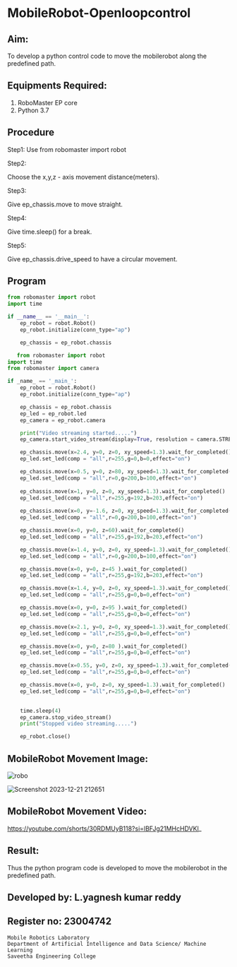 # MobileRobot-Openloopcontrol
## Aim:

To develop a python control code to move the mobilerobot along the predefined path.

## Equipments Required:
1. RoboMaster EP core
2. Python 3.7

## Procedure

Step1:
Use from robomaster import robot

Step2:

Choose the x,y,z - axis movement distance(meters).

Step3:

Give ep_chassis.move to move straight.

Step4:

Give time.sleep() for a break.

Step5:

Give ep_chassis.drive_speed to have a circular movement.

## Program
```python
from robomaster import robot
import time

if __name__ == '__main__':
    ep_robot = robot.Robot()
    ep_robot.initialize(conn_type="ap")

    ep_chassis = ep_robot.chassis

   from robomaster import robot
import time
from robomaster import camera

if _name_ == '_main_':
    ep_robot = robot.Robot()
    ep_robot.initialize(conn_type="ap")

    ep_chassis = ep_robot.chassis
    ep_led = ep_robot.led
    ep_camera = ep_robot.camera

    print("Video streaming started.....")
    ep_camera.start_video_stream(display=True, resolution = camera.STREAM_360P)

    ep_chassis.move(x=2.4, y=0, z=0, xy_speed=1.3).wait_for_completed()
    ep_led.set_led(comp = "all",r=255,g=0,b=0,effect="on")

    ep_chassis.move(x=0.5, y=0, z=80, xy_speed=1.3).wait_for_completed()
    ep_led.set_led(comp = "all",r=0,g=200,b=100,effect="on")
    
    ep_chassis.move(x=1, y=0, z=0, xy_speed=1.3).wait_for_completed()
    ep_led.set_led(comp = "all",r=255,g=192,b=203,effect="on")
    
    ep_chassis.move(x=0, y=-1.6, z=0, xy_speed=1.3).wait_for_completed()
    ep_led.set_led(comp = "all",r=0,g=200,b=100,effect="on")

    ep_chassis.move(x=0, y=0, z=60).wait_for_completed()
    ep_led.set_led(comp = "all",r=255,g=192,b=203,effect="on")

    ep_chassis.move(x=1.4, y=0, z=0, xy_speed=1.3).wait_for_completed()
    ep_led.set_led(comp = "all",r=0,g=200,b=100,effect="on")

    ep_chassis.move(x=0, y=0, z=45 ).wait_for_completed()
    ep_led.set_led(comp = "all",r=255,g=192,b=203,effect="on")

    ep_chassis.move(x=1.4, y=0, z=0, xy_speed=1.3).wait_for_completed()
    ep_led.set_led(comp = "all",r=255,g=0,b=0,effect="on")

    ep_chassis.move(x=0, y=0, z=95 ).wait_for_completed()
    ep_led.set_led(comp = "all",r=255,g=0,b=0,effect="on")

    ep_chassis.move(x=2.1, y=0, z=0, xy_speed=1.3).wait_for_completed()
    ep_led.set_led(comp = "all",r=255,g=0,b=0,effect="on")

    ep_chassis.move(x=0, y=0, z=80 ).wait_for_completed()
    ep_led.set_led(comp = "all",r=255,g=0,b=0,effect="on")

    ep_chassis.move(x=0.55, y=0, z=0, xy_speed=1.3).wait_for_completed()
    ep_led.set_led(comp = "all",r=255,g=0,b=0,effect="on")    

    ep_chassis.move(x=0, y=0, z=0, xy_speed=1.3).wait_for_completed()
    ep_led.set_led(comp = "all",r=255,g=0,b=0,effect="on")

     
    time.sleep(4)
    ep_camera.stop_video_stream()
    print("Stopped video streaming.....")

    ep_robot.close()
```

## MobileRobot Movement Image:

![robo](./img/robomaster.png)

![Screenshot 2023-12-21 212651](https://github.com/23004742/mobilerobot-openloopcontrol/assets/150319318/5e830dae-84d5-4bb6-b744-6c56b607c859)

## MobileRobot Movement Video:
https://youtube.com/shorts/30RDMUyB118?si=lBFJg21MHcHDVKl_

## Result:
Thus the python program code is developed to move the mobilerobot in the predefined path.

## Developed by: L.yagnesh kumar reddy
## Register no: 23004742

```
Mobile Robotics Laboratory
Department of Artificial Intelligence and Data Science/ Machine Learning
Saveetha Engineering College
```
